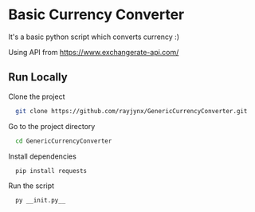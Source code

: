 
# Basic Currency Converter

It's a basic python script which converts currency :)
 
Using API from https://www.exchangerate-api.com/

## Run Locally

Clone the project

```bash
  git clone https://github.com/rayjynx/GenericCurrencyConverter.git
```

Go to the project directory

```bash
  cd GenericCurrencyConverter
```

Install dependencies

```bash
  pip install requests
```

Run the script

```bash
  py __init.py__
```

